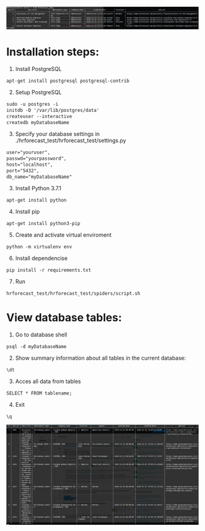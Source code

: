 ![alt text](https://raw.githubusercontent.com/briansid/HRForecast-Web-Crawling-Test/master/hrforecast_jobs.png)
# Installation steps:
1. Install PostgreSQL
```
apt-get install postgresql postgresql-contrib
```

2. Setup PostgreSQL
```
sudo -u postgres -i
initdb -D '/var/lib/postgres/data'
createuser --interactive
createdb myDatabaseName
```

3. Specify your database settings in ./hrforecast_test/hrforecast_test/settings.py
```
user="youruser",
passwd="yourpassword",
host="localhost",
port="5432",
db_name="myDatabaseName"
```

3. Install Python 3.7.1
```
apt-get install python
```

4. Install pip
```
apt-get install python3-pip
```

5. Create and activate virtual enviroment
```
python -m virtualenv env
```

6. Install dependencise
```
pip install -r requirements.txt
```

7. Run
```
hrforecast_test/hrforecast_test/spiders/script.sh
```


# View database tables:
1. Go to database shell
```
psql -d myDatabaseName
```

2. Show summary information about all tables in the current database:
```
\dt
```

3. Acces all data from tables
```
SELECT * FROM tablename;
```

4. Exit
```
\q
```

![alt text](https://raw.githubusercontent.com/briansid/HRForecast-Web-Crawling-Test/master/gazprom_jobs.png)




